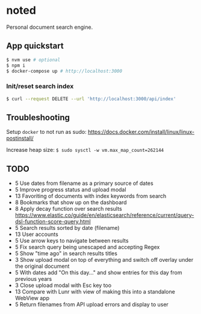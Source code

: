 # noted

Personal document search engine.

## App quickstart

```bash
$ nvm use # optional
$ npm i
$ docker-compose up # http://localhost:3000
```

### Init/reset search index

```bash
$ curl --request DELETE --url 'http://localhost:3000/api/index'
```

## Troubleshooting

Setup `docker` to not run as sudo: https://docs.docker.com/install/linux/linux-postinstall/

Increase heap size: `$ sudo sysctl -w vm.max_map_count=262144`

## TODO

-  5 Use dates from filename as a primary source of dates
-  5 Improve progress status and upload modal
- 13 Favoriting of documents with index keywords from search
-  8 Bookmarks that show up on the dashboard
-  8 Apply decay function over search results https://www.elastic.co/guide/en/elasticsearch/reference/current/query-dsl-function-score-query.html
-  5 Search results sorted by date (filename)
- 13 User accounts
-  5 Use arrow keys to navigate between results
-  5 Fix search query being unescaped and accepting Regex
-  5 Show "time ago" in search results titles
-  3 Show upload modal on top of everything and switch off overlay under the original document
-  5 With dates add "On this day..." and show entries for this day from previous years
-  3 Close upload modal with Esc key too
- 13 Compare with Lunr with view of making this into a standalone WebView app
-  5 Return filenames from API upload errors and display to user
